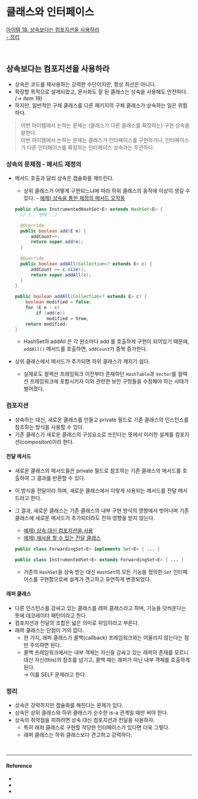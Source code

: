 # 클래스와 인터페이스

[아이템 18. 상속보다는 컴포지션을 사용하라](#상속보다는-컴포지션을-사용하라)   
[- 정리](#정리)   

<br>

## 상속보다는 컴포지션을 사용하라
- 상속은 코드를 재사용하는 강력한 수단이지만, 항상 최선은 아니다.
- 확장할 목적으로 설계되었고, 문서화도 잘 된 클래스는 상속을 사용해도 안전하다. *(→ item 19)*
- 하지만, 일반적인 구체 클래스를 다른 패키지의 구체 클래스가 상속하는 일은 위험하다.

> 이번 아이템에서 논하는 문제는 (클래스가 다른 클래스를 확장하는) 구현 상속을 말한다.  
> 이번 아이템에서 논하는 문제는 클래스가 인터페이스를 구현하거나, 인터페이스가 다른 인터페이스를 확장하는 인터페이스 상속과는 무관하다.


### 상속의 문제점 - 메서드 재정의
- 메서드 호출과 달리 상속은 캡슐화를 깨뜨린다.
  - 상위 클래스가 어떻게 구현되느냐에 따라 하위 클래스의 동작에 이상이 생길 수 있다. - [예제) 상속을 통한 재정의 메서드 오작동](../../src/main/java/study/heejin/chapter4/item18/InstrumentedHashSet.java)
  
  ```java
  public class InstrumentedHashSet<E> extends HashSet<E> {
    // (.. 생략 ..)
  
    @Override
    public boolean add(E e) {
        addCount++;
        return super.add(e);
    }
        
    @Override
    public boolean addAll(Collection<? extends E> c) {
        addCount += c.size();
        return super.addAll(c);
    }
  }
  
  ```  

  ```java
  public boolean addAll(Collection<? extends E> c) {
      boolean modified = false;
      for (E e : c)
          if (add(e))
              modified = true;
      return modified;
  }
  ```
  - HashSet의 addAll 은 각 원소마다 add 를 호출하게 구현이 되어있기 때문에, `addAll()` 메서드를 호출하면, `addCount`가 중복 증가한다.

- 상위 클래스에서 메서드가 추가되면 하위 클래스가 깨지기 쉽다.
  - 실제로도 컬렉션 프레임워크 이전부터 존재하던 `HashTable`과 `Vector`를 컬렉션 프레임워크에 포함시키자 이와 관련한 보안 구멍들을 수정해야 하는 사태가 벌어졌다.


### 컴포지션
- 상속하는 대신, 새로운 클래스를 만들고 private 필드로 기존 클래스의 인스턴스를 참조하는 방식을 사용할 수 있다.
- 기존 클래스가 새로운 클래스의 구성요소로 쓰인다는 뜻에서 이러한 설계를 컴포지션(compositon)이라 한다.

#### 전달 메서드
- 새로운 클래스의 메서드들은 private 필드로 참조하는 기존 클래스의 메서드를 호출하여 그 결과를 반환할 수 있다.
- 이 방식을 전달이라 하며, 새로운 클래스에서 이렇게 사용되는 메서드를 전달 메서드라고 한다. 
- 그 결과, 새로운 클래스는 기존 클래스의 내부 구현 방식의 영향에서 벗어나며 기존 클래스에 새로운 메서드가 추가되더라도 전혀 영향을 받지 않는다.

  - [예제) 상속 대신 컴포지션을 사용](../../src/main/java/study/heejin/chapter4/item18/InstrumentedSet.java)
  - [예제) 재사용 할 수 있는 전달 클래스](../../src/main/java/study/heejin/chapter4/item18/ForwardingSet.java)

  ```java
  public class ForwardingSet<E> implements Set<E> { ... }
  ```

  ```java
  public class InstrumentedSet<E> extends ForwardingSet<E> { ... }
  ```
  
  - 기존의 `HashSet`을 상속 받는 대신 `HashSet`의 모든 기능을 정의한 `Set` 인터페이스를 구현함으로써 설계가 견고하고 유연하게 변경되었다. 


#### 래퍼 클래스
- 다른 인스턴스를 감싸고 있는 클래스를 래퍼 클래스라고 하며, 기능을 덧씌운다는 뜻에 데코레이터 패턴이라고 한다.
- 컴포지션과 전달의 조합은 넓은 의미로 위임이라고 부른다.
- 래퍼 클래스는 단점이 거의 없다. 
  - 한 가지, 래퍼 클래스가 콜백(callback) 프레임워크와는 어울리지 않는다는 점만 주의하면 된다.
  - 콜백 프레임워크에서는 내부 객체는 자신을 감싸고 있는 래퍼의 존재를 모르니 대신 자신(this)의 참조를 넘기고, 콜백 때는 래퍼가 아닌 내부 객체를 호출하게 된다.  
    → 이를 SELF 문제라고 한다.


### 정리
- 상속은 강력하지만 캡슐화를 해친다는 문제가 있다.
- 상속은 상위 클래스와 하위 클래스가 순수한 is-a 관계일 때만 써야 한다.
- 상속의 취약점을 피하려면 상속 대신 컴포지션과 전달을 사용하자. 
  - 특히 래퍼 클래스로 구현할 적당한 인터페이스가 있다면 더욱 그렇다.
  - 래퍼 클래스는 하위 클래스보다 견고하고 강력하다.


<br>

---
#### Reference

- []()
- []()
- []()

